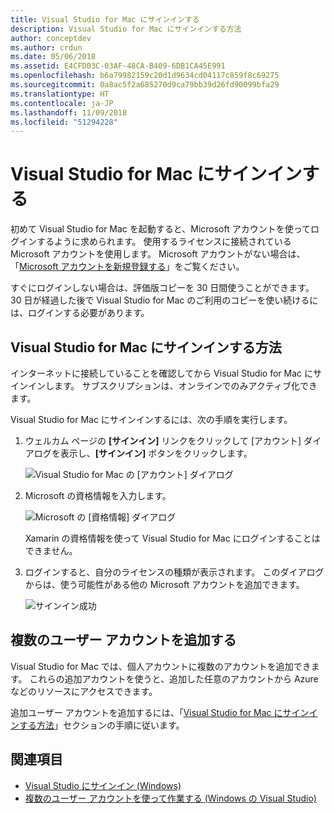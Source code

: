 ```yaml
---
title: Visual Studio for Mac にサインインする
description: Visual Studio for Mac にサインインする方法
author: conceptdev
ms.author: crdun
ms.date: 05/06/2018
ms.assetid: E4CFD03C-03AF-48CA-B409-6DB1CA45E991
ms.openlocfilehash: b6a79982159c20d1d9634cd04117c859f8c69275
ms.sourcegitcommit: 0a8ac5f2a685270d9ca79bb39d26fd90099bfa29
ms.translationtype: HT
ms.contentlocale: ja-JP
ms.lasthandoff: 11/09/2018
ms.locfileid: "51294228"
---
```

# <a name="sign-in-to-visual-studio-for-mac"></a>Visual Studio for Mac にサインインする

初めて Visual Studio for Mac を起動すると、Microsoft アカウントを使ってログインするように求められます。 使用するライセンスに接続されている Microsoft アカウントを使用します。 Microsoft アカウントがない場合は、「[Microsoft アカウントを新規登録する](https://support.microsoft.com/instantanswers/d18cc497-d839-cf50-dea8-f99c95f2bd16/sign-up-for-a-microsoft-account)」をご覧ください。

すぐにログインしない場合は、評価版コピーを 30 日間使うことができます。 30 日が経過した後で Visual Studio for Mac のご利用のコピーを使い続けるには、ログインする必要があります。

## <a name="how-to-sign-in-to-visual-studio-for-mac"></a>Visual Studio for Mac にサインインする方法

インターネットに接続していることを確認してから Visual Studio for Mac にサインインします。 サブスクリプションは、オンラインでのみアクティブ化できます。

Visual Studio for Mac にサインインするには、次の手順を実行します。

1. ウェルカム ページの **[サインイン]** リンクをクリックして [アカウント] ダイアログを表示し、**[サインイン]** ボタンをクリックします。

    ![Visual Studio for Mac の [アカウント] ダイアログ](media/signing-in-image12.png)

2. Microsoft の資格情報を入力します。

    ![Microsoft の [資格情報] ダイアログ](media/signing-in-image13.png)

    Xamarin の資格情報を使って Visual Studio for Mac にログインすることはできません。

3.  ログインすると、自分のライセンスの種類が表示されます。 このダイアログからは、使う可能性がある他の Microsoft アカウントを追加できます。

    ![サインイン成功](media/signing-in-image14.png)

## <a name="adding-multiple-user-accounts"></a>複数のユーザー アカウントを追加する

Visual Studio for Mac では、個人アカウントに複数のアカウントを追加できます。 これらの追加アカウントを使うと、追加した任意のアカウントから Azure などのリソースにアクセスできます。

追加ユーザー アカウントを追加するには、「[Visual Studio for Mac にサインインする方法](#how-to-sign-in-to-visual-studio-for-mac)」セクションの手順に従います。

## <a name="see-also"></a>関連項目

- [Visual Studio にサインイン (Windows)](/visualstudio/ide/signing-in-to-visual-studio)
- [複数のユーザー アカウントを使って作業する (Windows の Visual Studio)](/visualstudio/ide/work-with-multiple-user-accounts)